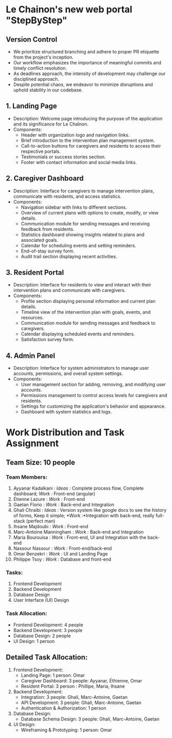# Le Chainon's new web portal "StepByStep"

## Version Control

- We prioritize structured branching and adhere to proper PR etiquette from the project's inception.
- Our workflow emphasizes the importance of meaningful commits and timely conflict resolution.
- As deadlines approach, the intensity of development may challenge our disciplined approach.
- Despite potential chaos, we endeavor to minimize disruptions and uphold stability in our codebase.

## 1. Landing Page
   - Description: Welcome page introducing the purpose of the application and its significance for Le Chaînon.
   - Components:
     - Header with organization logo and navigation links.
     - Brief introduction to the intervention plan management system.
     - Call-to-action buttons for caregivers and residents to access their respective portals.
     - Testimonials or success stories section.
     - Footer with contact information and social media links.

## 2. Caregiver Dashboard
   - Description: Interface for caregivers to manage intervention plans, communicate with residents, and access statistics.
   - Components:
     - Navigation sidebar with links to different sections.
     - Overview of current plans with options to create, modify, or view details.
     - Communication module for sending messages and receiving feedback from residents.
     - Statistics dashboard showing insights related to plans and associated goals.
     - Calendar for scheduling events and setting reminders.
     - End-of-stay survey form.
     - Audit trail section displaying recent activities.

## 3. Resident Portal
   - Description: Interface for residents to view and interact with their intervention plans and communicate with caregivers.
   - Components:
     - Profile section displaying personal information and current plan details.
     - Timeline view of the intervention plan with goals, events, and resources.
     - Communication module for sending messages and feedback to caregivers.
     - Calendar displaying scheduled events and reminders.
     - Satisfaction survey form.

## 4. Admin Panel
   - Description: Interface for system administrators to manage user accounts, permissions, and overall system settings.
   - Components:
     - User management section for adding, removing, and modifying user accounts.
     - Permissions management to control access levels for caregivers and residents.
     - Settings for customizing the application's behavior and appearance.
     - Dashboard with system statistics and logs.

# Work Distribution and Task Assignment

## Team Size: 10 people

### Team Members:
1. Ayyanar Kadalkani : *Ideas :* Complete process flow, Complete dashboard; *Work :* Front-end (angular)
2. Étienne Lazure : *Work :* Front-end
3. Gaetan Florio : *Work :* Back-end and Integration
4. Ghali Chraibi : *Ideas :* Version system like google docs to see the history of forms, Keep it simple; *Work :*Integration with back-end, really full-stack (perfect man)
5. Ihsane Majdoubi : *Work :* Front-end
6. Marc-Antoine Manningham : *Work :* Back-end and Integration
7. Maria Bourouisa : *Work :* Front-end, UI and Integration with the back-end
8. Nassour Nassour : *Work :* Front-end/back-end
9. Omar Benzekri : *Work :* UI and Landing Page
10. Philippe Tsoy : *Work :* Database and front-end

### Tasks:
1. Frontend Development
2. Backend Development
3. Database Design
4. User Interface (UI) Design

### Task Allocation:
- Frontend Development: 4 people
- Backend Development: 3 people
- Database Design: 2 people
- UI Design: 1 person

## Detailed Task Allocation:
1. Frontend Development:
   - Landing Page: 1 person: Omar
   - Caregiver Dashboard: 3 people: Ayyanar, Éthienne, Omar
   - Resident Portal: 3 person : Phillipe, Maria, Ihsane
2. Backend Development:
   - Integration: 3 people: Ghali, Marc-Antoine, Gaetan
   - API Development: 3 people: Ghali, Marc-Antoine, Gaetan
   - Authentication & Authorization: 1 person
3. Database Design:
   - Database Schema Design: 3 people: Ghali, Marc-Antoine, Gaetan
4. UI Design:
   - Wireframing & Prototyping: 1 person: Omar